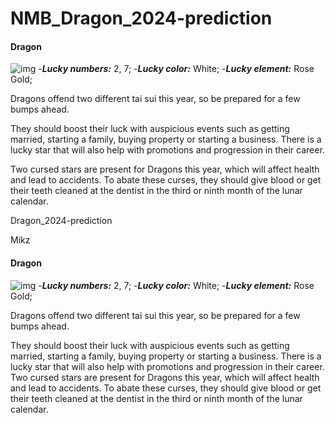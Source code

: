
# NMB_Dragon_2024-prediction
#### Dragon 
![img](https://cdn.i-scmp.com/sites/default/files/d8/images/canvas/2024/01/11/ad9ace7b-60f6-4ccf-9246-68d5a16fad3f_1a2ba535.jpg)
-_**Lucky numbers:**_ 2, 7;
-_**Lucky color:**_ White;
-_**Lucky element:**_ Rose Gold;


Dragons offend two different tai sui this year, so be prepared for a few bumps ahead.

They should boost their luck with auspicious events such as getting married, starting a family, buying property or starting a business. There is a lucky star that will also help with promotions and progression in their career.

Two cursed stars are present for Dragons this year, which will affect health and lead to accidents. To abate these curses, they should give blood or get their teeth cleaned at the dentist in the third or ninth month of the lunar calendar.




Dragon_2024-prediction

Mikz
#### Dragon 
![img](https://cdn.i-scmp.com/sites/default/files/d8/images/canvas/2024/01/11/ad9ace7b-60f6-4ccf-9246-68d5a16fad3f_1a2ba535.jpg)
-_**Lucky numbers:**_ 2, 7;
-_**Lucky color:**_ White;
-_**Lucky element:**_ Rose Gold;


Dragons offend two different tai sui this year, so be prepared for a few bumps ahead.

They should boost their luck with auspicious events such as getting married, starting a family, buying property or starting a business. There is a lucky star that will also help with promotions and progression in their career.
Two cursed stars are present for Dragons this year, which will affect health and lead to accidents. To abate these curses, they should give blood or get their teeth cleaned at the dentist in the third or ninth month of the lunar calendar.
